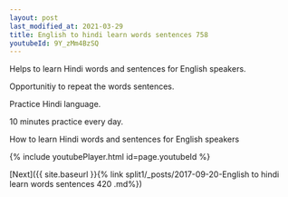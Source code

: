 ```yaml
---
layout: post
last_modified_at: 2021-03-29
title: English to hindi learn words sentences 758 
youtubeId: 9Y_zMm4BzSQ
---
```

 
 
Helps to learn Hindi words and sentences for English speakers.

Opportunitiy to repeat the words sentences. 

Practice Hindi language. 
 
10 minutes practice every day. 
 
How to learn Hindi words and sentences for English speakers 
 
{% include youtubePlayer.html id=page.youtubeId %}
 
 
[Next]({{ site.baseurl }}{% link  split1/_posts/2017-09-20-English to hindi learn words sentences 420 .md%})
 
